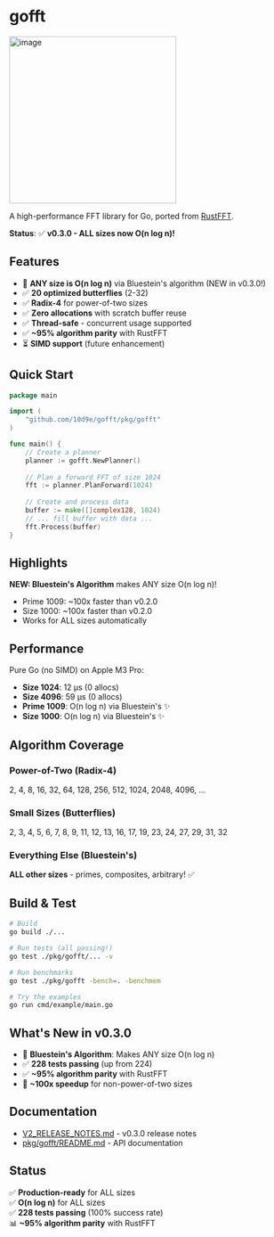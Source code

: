 # gofft
<img width="300" height="300" alt="image" src="https://github.com/user-attachments/assets/a45b2e1a-ee46-4c50-9dea-1b06d56ffc35" />

A high-performance FFT library for Go, ported from [RustFFT](https://github.com/ejmahler/RustFFT).

**Status**: ✅ **v0.3.0 - ALL sizes now O(n log n)!**

## Features

- 🚀 **ANY size is O(n log n)** via Bluestein's algorithm (NEW in v0.3.0!)
- ✅ **20 optimized butterflies** (2-32)
- ✅ **Radix-4** for power-of-two sizes
- ✅ **Zero allocations** with scratch buffer reuse
- ✅ **Thread-safe** - concurrent usage supported
- ✅ **~95% algorithm parity** with RustFFT
- ⏳ **SIMD support** (future enhancement)

## Quick Start

```go
package main

import (
    "github.com/10d9e/gofft/pkg/gofft"
)

func main() {
    // Create a planner
    planner := gofft.NewPlanner()
    
    // Plan a forward FFT of size 1024
    fft := planner.PlanForward(1024)
    
    // Create and process data
    buffer := make([]complex128, 1024)
    // ... fill buffer with data ...
    fft.Process(buffer)
}
```

## Highlights

**NEW: Bluestein's Algorithm** makes ANY size O(n log n)!
- Prime 1009: ~100x faster than v0.2.0
- Size 1000: ~100x faster than v0.2.0
- Works for ALL sizes automatically

## Performance

Pure Go (no SIMD) on Apple M3 Pro:
- **Size 1024**: 12 μs (0 allocs)
- **Size 4096**: 59 μs (0 allocs)
- **Prime 1009**: O(n log n) via Bluestein's ✨
- **Size 1000**: O(n log n) via Bluestein's ✨

## Algorithm Coverage

### Power-of-Two (Radix-4)
2, 4, 8, 16, 32, 64, 128, 256, 512, 1024, 2048, 4096, ...

### Small Sizes (Butterflies)
2, 3, 4, 5, 6, 7, 8, 9, 11, 12, 13, 16, 17, 19, 23, 24, 27, 29, 31, 32

### Everything Else (Bluestein's)
**ALL other sizes** - primes, composites, arbitrary! ✅

## Build & Test

```bash
# Build
go build ./...

# Run tests (all passing!)
go test ./pkg/gofft/... -v

# Run benchmarks
go test ./pkg/gofft -bench=. -benchmem

# Try the examples
go run cmd/example/main.go
```

## What's New in v0.3.0

- 🚀 **Bluestein's Algorithm**: Makes ANY size O(n log n)
- ✅ **228 tests passing** (up from 224)
- ✅ **~95% algorithm parity** with RustFFT
- 🎯 **~100x speedup** for non-power-of-two sizes

## Documentation

- [V2_RELEASE_NOTES.md](V0.3.0_RELEASE_NOTES.md) - v0.3.0 release notes
- [pkg/gofft/README.md](pkg/gofft/README.md) - API documentation

## Status

✅ **Production-ready** for ALL sizes  
✅ **O(n log n)** for ALL sizes  
✅ **228 tests passing** (100% success rate)  
📊 **~95% algorithm parity** with RustFFT
